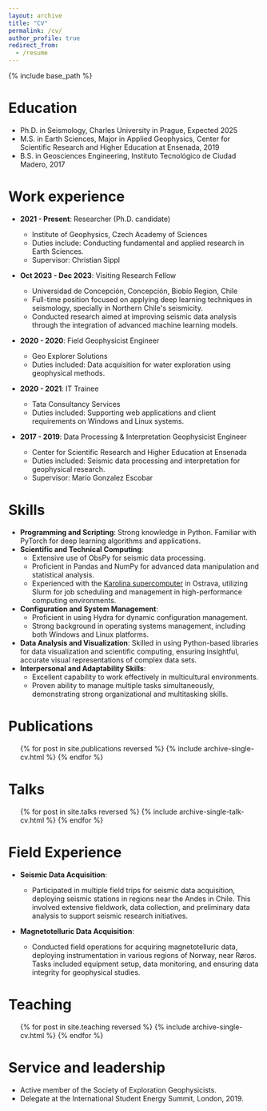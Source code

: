 ```yaml
---
layout: archive
title: "CV"
permalink: /cv/
author_profile: true
redirect_from:
  - /resume
---
```


{% include base_path %}

Education
======
* Ph.D. in Seismology, Charles University in Prague, Expected 2025
* M.S. in Earth Sciences, Major in Applied Geophysics, Center for Scientific Research and Higher Education at Ensenada, 2019
* B.S. in Geosciences Engineering, Instituto Tecnológico de Ciudad Madero, 2017

Work experience
======
* **2021 - Present**: Researcher (Ph.D. candidate)
  * Institute of Geophysics, Czech Academy of Sciences
  * Duties include: Conducting fundamental and applied research in Earth Sciences.
  * Supervisor: Christian Sippl

* **Oct 2023 - Dec 2023**: Visiting Research Fellow
  * Universidad de Concepción, Concepción, Biobío Region, Chile
  * Full-time position focused on applying deep learning techniques in seismology, specially in Northern Chile's seismicity.
  * Conducted research aimed at improving seismic data analysis through the integration of advanced machine learning models.

* **2020 - 2020**: Field Geophysicist Engineer
  * Geo Explorer Solutions
  * Duties included: Data acquisition for water exploration using geophysical methods.
  

* **2020 - 2021**: IT Trainee
  * Tata Consultancy Services
  * Duties included: Supporting web applications and client requirements on Windows and Linux systems.
  

* **2017 - 2019**: Data Processing & Interpretation Geophysicist Engineer
  * Center for Scientific Research and Higher Education at Ensenada
  * Duties included: Seismic data processing and interpretation for geophysical research.
  * Supervisor: Mario Gonzalez Escobar



Skills
======
* **Programming and Scripting**: Strong knowledge in Python. Familiar with PyTorch for deep learning algorithms and applications.
* **Scientific and Technical Computing**:
  * Extensive use of ObsPy for seismic data processing.
  * Proficient in Pandas and NumPy for advanced data manipulation and statistical analysis.
  * Experienced with the [Karolina supercomputer](https://www.it4i.cz/) in Ostrava, utilizing Slurm for job scheduling and management in high-performance computing environments.
* **Configuration and System Management**:
  * Proficient in using Hydra for dynamic configuration management.
  * Strong background in operating systems management, including both Windows and Linux platforms.
* **Data Analysis and Visualization**: Skilled in using Python-based libraries for data visualization and scientific computing, ensuring insightful, accurate visual representations of complex data sets.
* **Interpersonal and Adaptability Skills**:
  * Excellent capability to work effectively in multicultural environments.
  * Proven ability to manage multiple tasks simultaneously, demonstrating strong organizational and multitasking skills.

Publications
======
  <ul>{% for post in site.publications reversed %}
    {% include archive-single-cv.html %}
  {% endfor %}</ul>
  
Talks
======
  <ul>{% for post in site.talks reversed %}
    {% include archive-single-talk-cv.html %}
  {% endfor %}</ul>
  

Field Experience
======
* **Seismic Data Acquisition**:
  * Participated in multiple field trips for seismic data acquisition, deploying seismic stations in regions near the Andes in Chile. This involved extensive fieldwork, data collection, and preliminary data analysis to support seismic research initiatives.
  
* **Magnetotelluric Data Acquisition**:
  * Conducted field operations for acquiring magnetotelluric data, deploying instrumentation in various regions of Norway, near Røros. Tasks included equipment setup, data monitoring, and ensuring data integrity for geophysical studies.


Teaching
======
  <ul>{% for post in site.teaching reversed %}
    {% include archive-single-cv.html %}
  {% endfor %}</ul>
  
Service and leadership
======
* Active member of the Society of Exploration Geophysicists.
* Delegate at the International Student Energy Summit, London, 2019.
